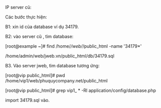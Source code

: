 IP server cũ: 

Các bước thực hiện:

B1: xin id của database ví dụ 34179.

B2: vào server cũ , tìm database: 

[root@example ~]# find /home/*/web/*/public_html -name '34179*'      

   /home/admin/web/jweb.vn/public_html/db/34179.sql 

B3. Vào server jweb, tìm database tương ứng: 

[root@vip public_html]# pwd /home/vip1/web/phuquycompany.net/public_html

[root@vip public_html]# grep vip1_ * -Rl application/config/database.php 

import 34179.sql vào.
